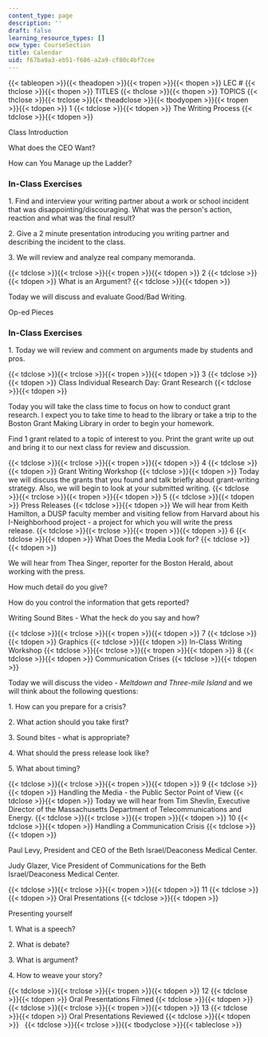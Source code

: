 ```yaml
---
content_type: page
description: ''
draft: false
learning_resource_types: []
ocw_type: CourseSection
title: Calendar
uid: f67ba9a3-eb51-f686-a2a9-cf80c4bf7cee
---
```

{{< tableopen >}}{{< theadopen >}}{{< tropen >}}{{< thopen >}}
LEC #
{{< thclose >}}{{< thopen >}}
TITLES
{{< thclose >}}{{< thopen >}}
TOPICS
{{< thclose >}}{{< trclose >}}{{< theadclose >}}{{< tbodyopen >}}{{< tropen >}}{{< tdopen >}}
1
{{< tdclose >}}{{< tdopen >}}
The Writing Process
{{< tdclose >}}{{< tdopen >}}

Class Introduction

What does the CEO Want?

How can You Manage up the Ladder?

### In-Class Exercises

1\. Find and interview your writing partner about a work or school incident that was disappointing/discouraging. What was the person's action, reaction and what was the final result?

2\. Give a 2 minute presentation introducing you writing partner and describing the incident to the class.

3\. We will review and analyze real company memoranda.

{{< tdclose >}}{{< trclose >}}{{< tropen >}}{{< tdopen >}}
2
{{< tdclose >}}{{< tdopen >}}
What is an Argument?
{{< tdclose >}}{{< tdopen >}}

Today we will discuss and evaluate Good/Bad Writing.

Op-ed Pieces

### In-Class Exercises

1\. Today we will review and comment on arguments made by students and pros.

{{< tdclose >}}{{< trclose >}}{{< tropen >}}{{< tdopen >}}
3
{{< tdclose >}}{{< tdopen >}}
Class Individual Research Day: Grant Research
{{< tdclose >}}{{< tdopen >}}

Today you will take the class time to focus on how to conduct grant research. I expect you to take time to head to the library or take a trip to the Boston Grant Making Library in order to begin your homework.

Find 1 grant related to a topic of interest to you. Print the grant write up out and bring it to our next class for review and discussion.

{{< tdclose >}}{{< trclose >}}{{< tropen >}}{{< tdopen >}}
4
{{< tdclose >}}{{< tdopen >}}
Grant Writing Workshop
{{< tdclose >}}{{< tdopen >}}
Today we will discuss the grants that you found and talk briefly about grant-writing strategy. Also, we will begin to look at your submitted writing.
{{< tdclose >}}{{< trclose >}}{{< tropen >}}{{< tdopen >}}
5
{{< tdclose >}}{{< tdopen >}}
Press Releases
{{< tdclose >}}{{< tdopen >}}
We will hear from Keith Hamilton, a DUSP faculty member and visiting fellow from Harvard about his I-Neighborhood project - a project for which you will write the press release.
{{< tdclose >}}{{< trclose >}}{{< tropen >}}{{< tdopen >}}
6
{{< tdclose >}}{{< tdopen >}}
What Does the Media Look for?
{{< tdclose >}}{{< tdopen >}}

We will hear from Thea Singer, reporter for the Boston Herald, about working with the press.

How much detail do you give?

How do you control the information that gets reported?

Writing Sound Bites - What the heck do you say and how?

{{< tdclose >}}{{< trclose >}}{{< tropen >}}{{< tdopen >}}
7
{{< tdclose >}}{{< tdopen >}}
Graphics
{{< tdclose >}}{{< tdopen >}}
In-Class Writing Workshop
{{< tdclose >}}{{< trclose >}}{{< tropen >}}{{< tdopen >}}
8
{{< tdclose >}}{{< tdopen >}}
Communication Crises
{{< tdclose >}}{{< tdopen >}}

Today we will discuss the video - *Meltdown and Three-mile Island* and we will think about the following questions:

1\. How can you prepare for a crisis?

2\. What action should you take first?

3\. Sound bites - what is appropriate?

4\. What should the press release look like?

5\. What about timing?

{{< tdclose >}}{{< trclose >}}{{< tropen >}}{{< tdopen >}}
9
{{< tdclose >}}{{< tdopen >}}
Handling the Media - the Public Sector Point of View
{{< tdclose >}}{{< tdopen >}}
Today we will hear from Tim Shevlin, Executive Director of the Massachusetts Department of Telecommunications and Energy.
{{< tdclose >}}{{< trclose >}}{{< tropen >}}{{< tdopen >}}
10
{{< tdclose >}}{{< tdopen >}}
Handling a Communication Crisis
{{< tdclose >}}{{< tdopen >}}

Paul Levy, President and CEO of the Beth Israel/Deaconess Medical Center.

Judy Glazer, Vice President of Communications for the Beth Israel/Deaconess Medical Center.

{{< tdclose >}}{{< trclose >}}{{< tropen >}}{{< tdopen >}}
11
{{< tdclose >}}{{< tdopen >}}
Oral Presentations
{{< tdclose >}}{{< tdopen >}}

Presenting yourself

1\. What is a speech?

2\. What is debate?

3\. What is argument?

4\. How to weave your story?

{{< tdclose >}}{{< trclose >}}{{< tropen >}}{{< tdopen >}}
12
{{< tdclose >}}{{< tdopen >}}
Oral Presentations Filmed
{{< tdclose >}}{{< tdopen >}}
 
{{< tdclose >}}{{< trclose >}}{{< tropen >}}{{< tdopen >}}
13
{{< tdclose >}}{{< tdopen >}}
Oral Presentations Reviewed
{{< tdclose >}}{{< tdopen >}}
 
{{< tdclose >}}{{< trclose >}}{{< tbodyclose >}}{{< tableclose >}}